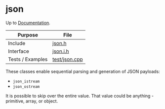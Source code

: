 # json

Up to [Documentation](../README.md).

Purpose          | File
---------------- | ----
Include          | [json.h](../../src/json.h)
Interface        | [json.i.h](../../src/json.i.h)
Tests / Examples | [test/json.cpp](../../test/json.cpp)

These classes enable sequential parsing and generation of JSON payloads:
- `json_istream`
- `json_ostream`

It is possible to skip over the entire value.
That value could be anything - primitive, array, or object.
